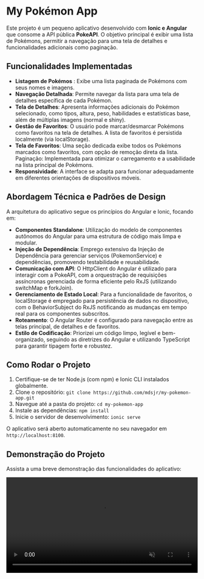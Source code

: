 # My Pokémon App

Este projeto é um pequeno aplicativo desenvolvido com **Ionic e Angular** que consome a API pública **PokeAPI**. O objetivo principal é exibir uma lista de Pokémons, permitir a navegação para uma tela de detalhes e funcionalidades adicionais como paginação.

## Funcionalidades Implementadas

- **Listagem de Pokémos** : Exibe uma lista paginada de Pokémons com seus nomes e imagens.
- **Navegação Detalhada**: Permite navegar da lista para uma tela de detalhes específica de cada Pokémon.
- **Tela de Detalhes**: Apresenta informações adicionais do Pokémon selecionado, como tipos, altura, peso, habilidades e estatísticas base, além de múltiplas imagens (normal e shiny).
- **Gestão de Favoritos**: O usuário pode marcar/desmarcar Pokémons como favoritos na tela de detalhes. A lista de favoritos é persistida localmente (via localStorage).
- **Tela de Favoritos**: Uma seção dedicada exibe todos os Pokémons marcados como favoritos, com opção de remoção direta da lista.
  Paginação: Implementada para otimizar o carregamento e a usabilidade na lista principal de Pokémons.
- **Responsividade**: A interface se adapta para funcionar adequadamente em diferentes orientações de dispositivos móveis.

## Abordagem Técnica e Padrões de Design

A arquitetura do aplicativo segue os princípios do Angular e Ionic, focando em:

- **Componentes Standalone**: Utilização do modelo de componentes autônomos do Angular para uma estrutura de código mais limpa e modular.
- **Injeção de Dependência**: Emprego extensivo da Injeção de Dependência para gerenciar serviços (PokemonService) e dependências, promovendo testabilidade e reusabilidade.
- **Comunicação com API**: O HttpClient do Angular é utilizado para interagir com a PokeAPI, com a orquestração de requisições assíncronas gerenciada de forma eficiente pelo RxJS (utilizando switchMap e forkJoin).
- **Gerenciamento de Estado Local**: Para a funcionalidade de favoritos, o localStorage é empregado para persistência de dados no dispositivo, com o BehaviorSubject do RxJS notificando as mudanças em tempo real para os componentes subscritos.
- **Roteamento**: O Angular Router é configurado para navegação entre as telas principal, de detalhes e de favoritos.
- **Estilo de Codificação**: Priorizei um código limpo, legível e bem-organizado, seguindo as diretrizes do Angular e utilizando TypeScript para garantir tipagem forte e robustez.

## Como Rodar o Projeto

1.  Certifique-se de ter Node.js (com npm) e Ionic CLI instalados globalmente.
2.  Clone o repositório: `git clone https://github.com/mdsjr/my-pokemon-app.git`
3.  Navegue até a pasta do projeto: `cd my-pokemon-app`
4.  Instale as dependências: `npm install`
5.  Inicie o servidor de desenvolvimento: `ionic serve`

O aplicativo será aberto automaticamente no seu navegador em `http://localhost:8100`.

## Demonstração do Projeto

Assista a uma breve demonstração das funcionalidades do aplicativo:

<video src="./media/demonstracaoApiPokemon.mp4" controls autoplay muted loop style="width:100%; max-width:800px;"></video>
